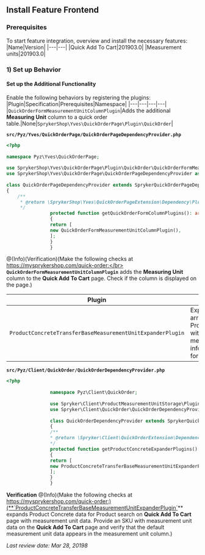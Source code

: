 ## Install Feature Frontend
### Prerequisites
To start feature integration, overview and install the necessary features:
|Name|Version|
|---|---|
|Quick Add To Cart|201903.0|
|Measurement units|201903.0|

### 1) Set up Behavior
#### Set up the Additional Functionality
Enable the following behaviors by registering the plugins:
|Plugin|Specification|Prerequisites|Namespace|
|---|---|---|---|
|`QuickOrderFormMeasurementUnitColumnPlugin`|Adds the additional **Measuring Unit** column to a quick order table.|None|`SprykerShop\Yves\QuickOrderPage\Plugin\QuickOrder`|

**`src/Pyz/Yves/QuickOrderPage/QuickOrderPageDependencyProvider.php`**
```php
<?php
 
namespace Pyz\Yves\QuickOrderPage;
 
use SprykerShop\Yves\QuickOrderPage\Plugin\QuickOrder\QuickOrderFormMeasurementUnitColumnPlugin;
use SprykerShop\Yves\QuickOrderPage\QuickOrderPageDependencyProvider as SprykerQuickOrderPageDependencyProvider;
 
class QuickOrderPageDependencyProvider extends SprykerQuickOrderPageDependencyProvider
{
    /**
     * @return \SprykerShop\Yves\QuickOrderPageExtension\Dependency\Plugin\QuickOrderFormColumnPluginInterface[]
     */
				protected function getQuickOrderFormColumnPlugins(): array
				{
				return [
				new QuickOrderFormMeasurementUnitColumnPlugin(),
				];
				}
				}
```
@(Info)(Verification)(Make the following checks at  https://mysprykershop.com/quick-order:</br> **`QuickOrderFormMeasurementUnitColumnPlugin`** adds the **Measuring Unit** column to the **Quick Add To Cart** page. Check if the column is displayed on the page.)

|Plugin|Specification|Prerequisites|Namespace|
|---|---|---|---|
|`ProductConcreteTransferBaseMeasurementUnitExpanderPlugin`|Expands the provided array of ProductConcreteTransfers with the base measurement unit information (if available) for the product.|None|`Spryker\Client\ProductMeasurementUnitStorage\Plugin\QuickOrder`|

**`src/Pyz/Client/QuickOrder/QuickOrderDependencyProvider.php`**
```php
<?php
 
				namespace Pyz\Client\QuickOrder;
 
				use Spryker\Client\ProductMeasurementUnitStorage\Plugin\QuickOrder\ProductConcreteTransferBaseMeasurementUnitExpanderPlugin;
				use Spryker\Client\QuickOrder\QuickOrderDependencyProvider as SprykerQuickOrderDependencyProvider;
 
				class QuickOrderDependencyProvider extends SprykerQuickOrderDependencyProvider
				{
				/**
				* @return \Spryker\Client\QuickOrderExtension\Dependency\Plugin\ProductConcreteExpanderPluginInterface[]
				*/
				protected function getProductConcreteExpanderPlugins(): array
				{
				return [
				new ProductConcreteTransferBaseMeasurementUnitExpanderPlugin(),
				];
				}
				}
```		
**Verification**
@(Info)(Make the following checks at  https://mysprykershop.com/quick-order:)(**`ProductConcreteTransferBaseMeasurementUnitExpanderPlugin`** expands Product Concrete data for Product search on **Quick Add To Cart** page with measurement unit data. Provide an SKU with measurement unit data on the **Quick Add To Cart** page and verify that the default measurement unit data appears in the measurement unit column.)
 
<!--**See also:**
* [Familiarize yourself with the Quick Order feature](https://documentation.spryker.com/capabilities/cart/quick_order/quick-order-overview-201903.htm)
* [Familiarize yourself with the Measurement Units feature](https://documentation.spryker.com/capabilities/packaging___measurement_units/measurement_units/measurement-units.htm)
* [Integrate Quick Order v. 201903.0 into your project](https://spryker-documentation-staging.herokuapp.com/feature_integration_guides/quick_order/quick-order-feature-integration-201903.htm)
* [Integrate Quick Order + Discontinued Products v. 201903.0 into your project](https://spryker-documentation-staging.herokuapp.com/feature_integration_guides/quick_order/quick-order-discontinued-products-feature-integration-201903.htm)
* [Integrate Quick Order + Packaging Units v. 201903.0 into your project](https://docs.demo-spryker.com/v3/docs/quick-order-packaging-units-feature-integration-201903)
* [Integrate Quick Order + Non-splittable Products v. 201903.0 into your project](https://spryker-documentation-staging.herokuapp.com/feature_integration_guides/quick_order/quick-order-non-splittable-products-feature-integration-201903.htm)
* [Integrate Quick Order + Shopping Lists v. 201903.0 into your project](https://spryker-documentation-staging.herokuapp.com/feature_integration_guides/quick_order/quick-order-shopping-lists-feature-integration-201903.htm)
 -->
*Last review date: Mar 28, 20198* <!-- by  Dmitry Lymarenko, Yuliia Boiko-->